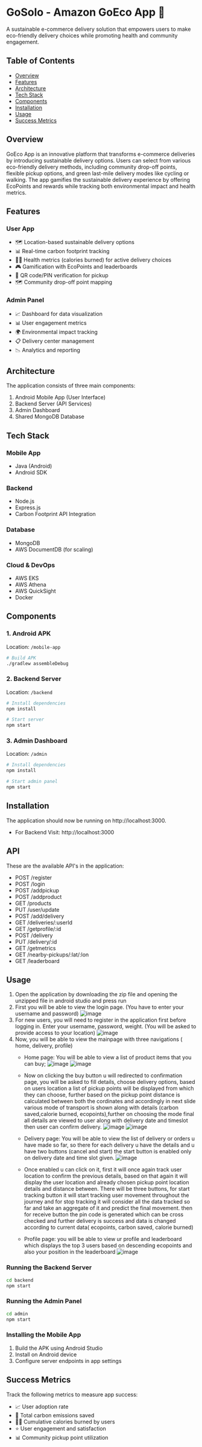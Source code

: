 # GoSolo - Amazon GoEco App 🌱

A sustainable e-commerce delivery solution that empowers users to make eco-friendly delivery choices while promoting health and community engagement.

## Table of Contents
- [Overview](#overview)
- [Features](#features)
- [Architecture](#architecture)
- [Tech Stack](#tech-stack)
- [Components](#components)
- [Installation](#installation)
- [Usage](#usage)
- [Success Metrics](#success-metrics)

## Overview

GoEco App is an innovative platform that transforms e-commerce deliveries by introducing sustainable delivery options. Users can select from various eco-friendly delivery methods, including community drop-off points, flexible pickup options, and green last-mile delivery modes like cycling or walking. The app gamifies the sustainable delivery experience by offering EcoPoints and rewards while tracking both environmental impact and health metrics.

## Features

### User App
- 🗺️ Location-based sustainable delivery options
- 📊 Real-time carbon footprint tracking
- 🏃‍♂️ Health metrics (calories burned) for active delivery choices
- 🎮 Gamification with EcoPoints and leaderboards
- 📱 QR code/PIN verification for pickup
- 🗺️ Community drop-off point mapping

### Admin Panel
- 📈 Dashboard for data visualization
- 📊 User engagement metrics
- 🌍 Environmental impact tracking
- 📋 Delivery center management
- 📉 Analytics and reporting

## Architecture

The application consists of three main components:
1. Android Mobile App (User Interface)
2. Backend Server (API Services)
3. Admin Dashboard
4. Shared MongoDB Database

## Tech Stack

### Mobile App
- Java (Android)
- Android SDK

### Backend
- Node.js
- Express.js
- Carbon Footprint API Integration

### Database
- MongoDB
- AWS DocumentDB (for scaling)

### Cloud & DevOps
- AWS EKS
- AWS Athena
- AWS QuickSight
- Docker

## Components

### 1. Android APK
Location: `/mobile-app`
```bash
# Build APK
./gradlew assembleDebug
```

### 2. Backend Server
Location: `/backend`
```bash
# Install dependencies
npm install

# Start server
npm start
```

### 3. Admin Dashboard
Location: `/admin`
```bash
# Install dependencies
npm install

# Start admin panel
npm start
```

## Installation
The application should now be running on http://localhost:3000.
- For Backend Visit: http://localhost:3000

## API
These are the available API's in the application:

- POST /register
- POST /login
- POST /addpickup
- POST /addproduct
- GET /products
- PUT /user/update
- POST /add/delivery
- GET /deliveries/:userId
- GET /getprofile/:id
- POST /delivery
- PUT /delivery/:id
- GET /getmetrics
- GET /nearby-pickups/:lat/:lon
- GET /leaderboard



## Usage

1. Open the application by downloading the zip file and opening the unzipped file in android studio and press run
2. First you will be able to view the login page. (You have to enter your username and password)
![image](https://github.com/user-attachments/assets/2f72e743-f028-4d62-b2b6-af3fc306d433)
4. For new users, you will need to register in the application first before logging in. Enter your username, password, weight. (You will be asked to provide access to your location)
![image](https://github.com/user-attachments/assets/02e35ab4-e11d-4647-8733-7c2684297fbc)
5. Now, you will be able to view the mainpage with three navigations ( home, delivery, profile)
   - Home page: You will be able to view a list of product items that you can buy;
     ![image](https://github.com/user-attachments/assets/89c5088d-2c6b-44d0-8bfe-8cf5bb76e7e2)
     ![image](https://github.com/user-attachments/assets/2b844c8a-2cbb-4c15-b71d-21878a38f351)


   - Now on clicking the buy button u will redirected to confirmation page, you will be asked to fill details, choose delivery options, based on users location a list of pickup points will be displayed from which they can choose, further based on the pickup point distance is calculated between both the cordinates and accordingly in next slide various mode of transport is shown along with details (carbon saved,calorie burned, ecopoints),further on choosing the mode final all details are viewed to user along with delivery date and timeslot then user can confirm delivery.
     ![image](https://github.com/user-attachments/assets/2ebdffcd-2005-44a4-8294-1028ec8f19e1)
![image](https://github.com/user-attachments/assets/3c908595-3021-40a9-8f0c-28f32aed8ec0)

   - Delivery page: You will be able to view the list of delivery or orders u have made so far, so there for each delivery u have the details and u have two buttons (cancel and start) the start button is enabled only on delivery date and time slot given.
     ![image](https://github.com/user-attachments/assets/387a719c-c27c-4e28-9a09-4cbd28761e8b)

   - Once enabled u can click on it, first it will once again track user location to confirm the previous details, based on that again it will display the user location and already chosen pickup point location details and distance between. There will be three buttons, for start tracking button it will start tracking user movement throughout the journey and for stop tracking it will consider all the data tracked so far and take an aggregate of it and predict the final movement. then for receive button the pin code is generated which can be cross checked and further delivery is success and data is changed according to current data( ecopoints, carbon saved, calorie burned)
   - Profile page: you will be able to view ur profile and leaderboard which displays the top 3 users based on descending ecopoints and also your position in the leaderboard
     ![image](https://github.com/user-attachments/assets/4980cbc3-57a6-4175-8c72-89a6af78b68a)



### Running the Backend Server
```bash
cd backend
npm start
```

### Running the Admin Panel
```bash
cd admin
npm start
```

### Installing the Mobile App
1. Build the APK using Android Studio
2. Install on Android device
3. Configure server endpoints in app settings

## Success Metrics

Track the following metrics to measure app success:

- 📈 User adoption rate
- 🌱 Total carbon emissions saved
- 🏃‍♂️ Cumulative calories burned by users
- ⭐ User engagement and satisfaction
- 📊 Community pickup point utilization
